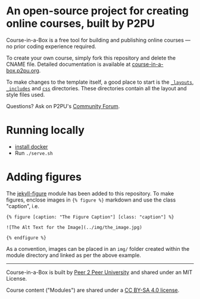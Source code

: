 # An open-source project for creating online courses, built by P2PU
Course-in-a-Box is a free tool for building and publishing online courses — no prior coding experience required. 

To create your own course, simply fork this repository and delete the CNAME file. Detailed documentation is available at [course-in-a-box.p2pu.org](https://course-in-a-box.p2pu.org).

To make changes to the template itself, a good place to start is the [`_layouts`](/_layouts), [`_includes`](/_includes) and [`css`](/css) directories. These directories contain all the layout and style files used.

Questions? Ask on P2PU's [Community Forum](https://community.p2pu.org/c/tech/course-in-a-box/78).

# Running locally
- [install docker](https://docs.docker.com/engine/install/)
- Run `./serve.sh`

# Adding figures

The [jekyll-figure](https://github.com/paulrobertlloyd/jekyll-figure) module has been added to this repository. To make figures, enclose images in `{% figure %}` markdown
and use the class "caption", i.e.

```
{% figure [caption: "The Figure Caption"] [class: "caption"] %}

![The Alt Text for the Image](../img/the_image.jpg)

{% endfigure %}
```

As a convention, images can be placed in an `img/` folder created within the module directory and linked as per the above example.

---
Course-in-a-Box is built by [Peer 2 Peer University](https://www.p2pu.org) and shared under an MIT License.

Course content ("Modules") are shared under a [CC BY-SA 4.0 license](https://creativecommons.org/licenses/by-sa/4.0/).